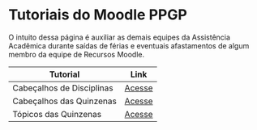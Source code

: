# Tutoriais do Moodle PPGP

O intuito dessa página é auxiliar as demais equipes da Assistência Acadêmica durante saídas de férias e eventuais afastamentos de algum membro da equipe de Recursos Moodle.

| Tutorial | Link |
| -------- | ---- |
| Cabeçalhos de Disciplinas | [Acesse](./tutorials/ppgp-course-header.md) |
| Cabeçalhos das Quinzenas | [Acesse](./tutorials/ppgp-fortnight-header.md) |
| Tópicos das Quinzenas | [Acesse](./tutorials/ppgp-fortnight-topic.md) |
